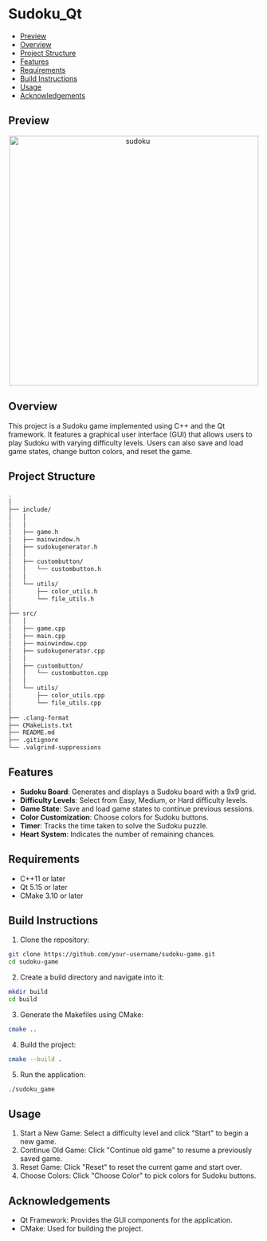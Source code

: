 # Sudoku_Qt

- [Preview](#preview)
- [Overview](#overview)
- [Project Structure](#project-structure)
- [Features](#features)
- [Requirements](#requirements)
- [Build Instructions](#build-instructions)
- [Usage](#usage)
- [Acknowledgements](#acknowledgements)

## Preview

<div align="center">
  <img src="https://github.com/user-attachments/assets/40c8312a-1d35-442b-aea8-afce0f7a320f" width="500" height="auto" alt="sudoku">
</div>

## Overview

This project is a Sudoku game implemented using C++ and the Qt framework. It features a graphical user interface (GUI) that allows users to play Sudoku with varying difficulty levels. Users can also save and load game states, change button colors, and reset the game.

## Project Structure

```bash
.
│
├── include/
│   │
│   │
│   ├── game.h
│   ├── mainwindow.h
│   ├── sudokugenerator.h
│   │
│   ├── custombutton/
│   │   └── custombutton.h
│   │
│   └── utils/
│       ├── color_utils.h
│       └── file_utils.h
│
├── src/
│   │
│   ├── game.cpp
│   ├── main.cpp
│   ├── mainwindow.cpp
│   ├── sudokugenerator.cpp
│   │
│   ├── custombutton/
│   │   └── custombutton.cpp
│   │
│   └── utils/
│       ├── color_utils.cpp
│       └── file_utils.cpp
│
├── .clang-format
├── CMakeLists.txt
├── README.md
├── .gitignore
└── .valgrind-suppressions

```

## Features

- **Sudoku Board**: Generates and displays a Sudoku board with a 9x9 grid.
- **Difficulty Levels**: Select from Easy, Medium, or Hard difficulty levels.
- **Game State**: Save and load game states to continue previous sessions.
- **Color Customization**: Choose colors for Sudoku buttons.
- **Timer**: Tracks the time taken to solve the Sudoku puzzle.
- **Heart System**: Indicates the number of remaining chances.


## Requirements

- C++11 or later
- Qt 5.15 or later
- CMake 3.10 or later

## Build Instructions

1. Clone the repository:

```bash
git clone https://github.com/your-username/sudoku-game.git
cd sudoku-game
```

2. Create a build directory and navigate into it:

```bash
mkdir build
cd build
```

3. Generate the Makefiles using CMake:

```bash
cmake ..
```

4. Build the project:

```bash
cmake --build .
```

5. Run the application:

```bash
./sudoku_game
```

## Usage

1. Start a New Game: Select a difficulty level and click "Start" to begin a new game.
2. Continue Old Game: Click "Continue old game" to resume a previously saved game.
3. Reset Game: Click "Reset" to reset the current game and start over.
4. Choose Colors: Click "Choose Color" to pick colors for Sudoku buttons.

## Acknowledgements

- Qt Framework: Provides the GUI components for the application.
- CMake: Used for building the project.